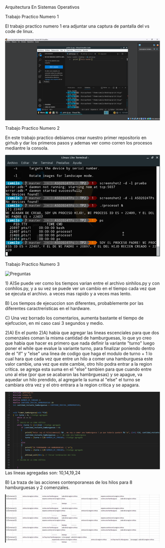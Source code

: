
<html>
<head>
<meta charset="utf-8">
<p>Arquitectura En Sistemas Operativos<p>
<p>Trabajo Practico Numero 1 </p>
  <p> El trabajo practico numero 1 era adjuntar una captura de pantalla del vs code de linux. </p>
<img src="/images/CapTP1.png" alt="Esta es la captura de pantalla del TP1" />
<p> Trabajo Practico Numero 2 </p>
   <p> En este trabajo practico debiamos crear nuestro primer repositorio en girhub y dar los primeros pasos y ademas ver como corren los procesos mediantre la consola.</p>
<img src="/images/CapTP2.png" alt="Imagen de los procesos corriendo" />
<p> Trabajo Practico Numero 3</p>
<img src="TP3/Trabajo práctico N3.pdf" alt="Preguntas" />
<p> 1) 
  A)Se puede ver como los tiempos varian entre el archivo sinhilos.py y con conhilos.py, y a su vez se puede ver un cambio en el tiempo cada vez que se ejecuta el archivo. a veces mas rapido y a veces mas lento. </p>
   <p>B) Los tiempos de ejecuccion son diferentes, probablemente por las diferentes caractreristicas en el hardware. </p>
   <p>C) Una vez borrado los comentarios, aumenta bastante el tiempo de ejefcucion, en mi caso casi 3 segundos y medio. </p>
<p>2)A) En el punto 2)A) habia que agregar las lineas escenciales para que dos comenzales coman la misma cantidad de hamburguesas, lo que yo creo que habia que hacer es primero que nada definir la variante "turno" luego poner el while que evalue la variante turno, para finalizar poniendo dentro de el "if" y "else" una linea de codigo que haga el modulo de turno + 1 lo cual hara que cada vez que entre un hilo a comer una hamburguesa este valor cambie, una vez que este cambie, otro hilo podra entrar a la region critica.
  se agrega esta suma en el "else" tambien para que cuando entre uno al else (por que se acabaron las hambrguesas) y se apague, va aquedar un hilo prendido, al agregarle la suma al "else" el turno se cambiara otra vez y el otro entrara a la region critica y se apagara.</p>
<img src="/images/CapTP3.png" alt="El codigo" /)
<p>Las lineas agregadas son: 10,14,19,24</p>
<p>B) La traza de las acciones contenporaneas de los hilos para 8 hamburguesas y 2 comenzales.</p>
<img src="/images/CapTP3_2.png" alt="Traza en exel" />





